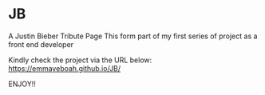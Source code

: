 # JB
A Justin Bieber Tribute Page
 This form part of my first series of project as a front end developer
 
 Kindly check the project via the URL below:
 https://emmayeboah.github.io/JB/
 
 ENJOY!!
